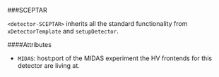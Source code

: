 ###SCEPTAR

`<detector-SCEPTAR>` inherits all the standard functionality from `xDetectorTemplate` and `setupDetector`.

####Attributes
 - `MIDAS`: host:port of the MIDAS experiment the HV frontends for this detector are living at.
